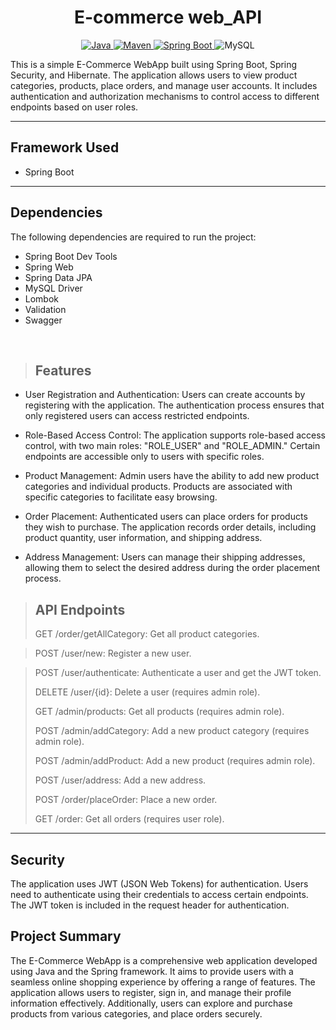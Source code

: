 <h1 align = "center"> E-commerce web_API </h1>

<p align="center">
<a href="Java url">
    <img alt="Java" src="https://img.shields.io/badge/Java->=8-darkblue.svg" />
</a>
<a href="Maven url" >
    <img alt="Maven" src="https://img.shields.io/badge/maven-3.0.5-brightgreen.svg" />
</a>
<a href="Spring Boot url" >
    <img alt="Spring Boot" src="https://img.shields.io/badge/Spring Boot-3.0.6-brightgreen.svg" />
</a>
<a >
    <img alt="MySQL" src="https://img.shields.io/badge/MySQL-blue.svg">
</a>
</p>

This is a simple E-Commerce WebApp built using Spring Boot, Spring Security, and Hibernate. 
The application allows users to view product categories, products, place orders, and manage user accounts.
It includes authentication and authorization mechanisms to control access to different endpoints based on user roles.

---

## Framework Used
* Spring Boot
---

## Dependencies
The following dependencies are required to run the project:

* Spring Boot Dev Tools
* Spring Web
* Spring Data JPA
* MySQL Driver
* Lombok
* Validation
* Swagger

<br>

>## Features

 * User Registration and Authentication: Users can create accounts by registering with the application. The authentication process ensures that only registered users can access restricted endpoints.

* Role-Based Access Control: The application supports role-based access control, with two main roles: "ROLE_USER" and "ROLE_ADMIN." Certain endpoints are accessible only to users with specific roles.

* Product Management: Admin users have the ability to add new product categories and individual products. Products are associated with specific categories to facilitate easy browsing.

* Order Placement: Authenticated users can place orders for products they wish to purchase. The application records order details, including product quantity, user information, and shipping address.

* Address Management: Users can manage their shipping addresses, allowing them to select the desired address during the order placement process.


>## API Endpoints
>GET /order/getAllCategory: Get all product categories.

>POST /user/new: Register a new user.

>POST /user/authenticate: Authenticate a user and get the JWT token.
>
>DELETE /user/{id}: Delete a user (requires admin role).
>
>GET /admin/products: Get all products (requires admin role).
>
>POST /admin/addCategory: Add a new product category (requires admin role).
>
>POST /admin/addProduct: Add a new product (requires admin role).
>
>POST /user/address: Add a new address.
>
>POST /order/placeOrder: Place a new order.
>
>GET /order: Get all orders (requires user role).

---
## Security
  The application uses JWT (JSON Web Tokens) for authentication. 
  Users need to authenticate using their credentials to access certain endpoints. The JWT token is included in the request header for authentication.


## Project Summary
  The E-Commerce WebApp is a comprehensive web application developed using Java and the Spring framework.
  It aims to provide users with a seamless online shopping experience by offering a range of features.
  The application allows users to register, sign in, and manage their profile information effectively. 
  Additionally, users can explore and purchase products from various categories, and place orders securely.
